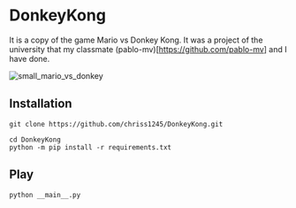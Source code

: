 # DonkeyKong
It is a copy of the game Mario vs Donkey Kong. It was a project of the university that my classmate (pablo-mv)[https://github.com/pablo-mv] and I have done. 


![small_mario_vs_donkey](https://user-images.githubusercontent.com/58918297/145996463-3a3d65c6-5ad5-4588-b1b8-405e3be04320.gif)

## Installation
```console
git clone https://github.com/chriss1245/DonkeyKong.git
```
```console
cd DonkeyKong
python -m pip install -r requirements.txt
```
## Play
```console
python __main__.py
```
